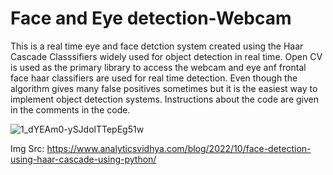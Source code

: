 # Face and Eye detection-Webcam
This is a real time eye and face detction system created using the Haar Cascade Classsifiers widely used for object detection in real time. Open CV is used as the primary library to access the webcam and eye anf frontal face haar classifiers are used for real time detection. Even though the algorithm gives many false positives sometimes but it is the easiest way to implement object detection systems. Instructions about the code are given in the comments in the code.



![1_dYEAm0-ySJdolTTepEg51w](https://user-images.githubusercontent.com/115879307/209424480-50f40630-f903-4533-a24f-5e5e41865cf8.jpeg)

Img Src: https://www.analyticsvidhya.com/blog/2022/10/face-detection-using-haar-cascade-using-python/
